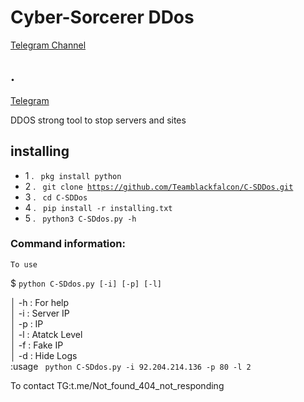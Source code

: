 # Cyber-Sorcerer DDos

[Telegram Channel](https://t.me/teamblackfalcon)

## .
[Telegram](t.me/Not_found_404_not_respondingl)


DDOS strong tool to stop servers and sites



## installing

- 1 . <code> pkg install python </code>
- 2 . <code> git clone https://github.com/Teamblackfalcon/C-SDDos.git  </code>
- 3 . <code> cd C-SDDos </code>
- 4 . <code> pip install -r installing.txt </code>
- 5 . <code> python3 C-SDdos.py -h  </code>




### Command information:
    To use
$ <code>python C-SDdos.py [-i] [-p] [-l]    </code>     

│         -h : For help                          
│         -i : Server IP                        
│         -p : IP                   
│         -l : Atatck Level              
│         -f : Fake IP                            
│         -d : Hide Logs                       
                     :usage 
<code> python C-SDdos.py -i 92.204.214.136 -p 80 -l  2 </code>


To contact TG:t.me/Not_found_404_not_responding
